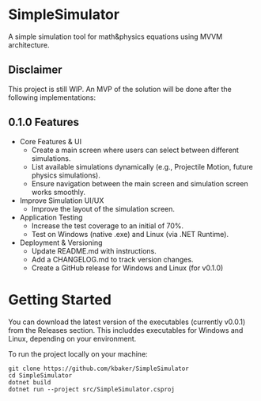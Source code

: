 # SimpleSimulator
A simple simulation tool for math&physics equations using MVVM architecture. 

## Disclaimer

This project is still WIP. An MVP of the solution will be done after the following implementations: 

## 0.1.0 Features

- Core Features & UI 
    - Create a main screen where users can select between different simulations.
    - List available simulations dynamically (e.g., Projectile Motion, future physics simulations).
    - Ensure navigation between the main screen and simulation screen works smoothly.
- Improve Simulation UI/UX
    - Improve the layout of the simulation screen.
- Application Testing
    - Increase the test coverage to an initial of 70%.
    - Test on Windows (native .exe) and Linux (via .NET Runtime).
- Deployment & Versioning
    - Update README.md with instructions. 
    - Add a CHANGELOG.md to track version changes. 
    - Create a GitHub release for Windows and Linux (for v0.1.0)

# Getting Started

You can download the latest version of the executables (currently v0.0.1) from the Releases section. This includdes executables for Windows and Linux, depending on your environment.

To run the project locally on your machine: 

```
git clone https://github.com/kbaker/SimpleSimulator
cd SimpleSimulator
dotnet build
dotnet run --project src/SimpleSimulator.csproj
```